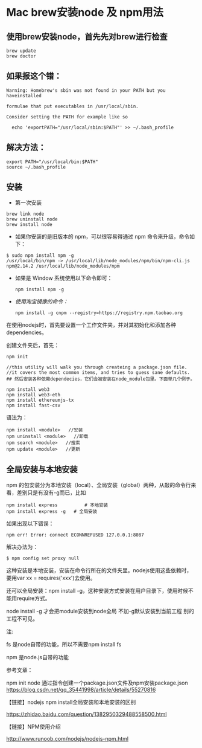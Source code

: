 # Mac brew安装node 及 npm用法

## 使用brew安装node，首先先对brew进行检查

```
brew update
brew doctor
```


## 如果报这个错：

```
Warning: Homebrew's sbin was not found in your PATH but you haveinstalled

formulae that put executables in /usr/local/sbin.

Consider setting the PATH for example like so

  echo 'exportPATH="/usr/local/sbin:$PATH"' >> ~/.bash_profile 
```




## 解决方法：

```
export PATH="/usr/local/bin:$PATH"
source ~/.bash_profile
```



## 安装

- 第一次安装

```
brew link node
brew uninstall node
brew install node
```




- 如果你安装的是旧版本的 npm，可以很容易得通过 npm 命令来升级，命令如下：

```
$ sudo npm install npm -g
/usr/local/bin/npm -> /usr/local/lib/node_modules/npm/bin/npm-cli.js
npm@2.14.2 /usr/local/lib/node_modules/npm
```

- 如果是 Window 系统使用以下命令即可：

  ```
  npm install npm -g
  ```

- *使用淘宝镜像的命令：*

  ```
  npm install -g cnpm --registry=https://registry.npm.taobao.org
  ```

  

  



在使用nodejs时，首先要设置一个工作文件夹，并对其初始化和添加各种dependencies。 

创建文件夹后，首先：

```
npm init

//this utility will walk you through createing a package.json file.
//it covers the most common items, and tries to guess sane defaults.
## 然后安装各种依赖dependecies，它们会被安装在node_module包里。下面举几个例子。

npm install web3
npm install web3-eth
npm install ethereumjs-tx
npm install fast-csv
```




语法为：

```
npm install <module>   //安装
npm uninstall <module>   //卸载
npm search <module>   //搜索
npm update <module>   //更新
```

## 全局安装与本地安装

npm 的包安装分为本地安装（local）、全局安装（global）两种，从敲的命令行来看，差别只是有没有-g而已，比如

```
npm install express          # 本地安装
npm install express -g   # 全局安装
```

如果出现以下错误：

```
npm err! Error: connect ECONNREFUSED 127.0.0.1:8087 
```

解决办法为：

```
$ npm config set proxy null
```





这种安装是本地安装，安装在命令行所在的文件夹里。nodejs使用这些依赖时，要用var xx = requires('xxx')去使用。

还可以全局安装：npm install <module> -g，这种安装方式安装在用户目录下，使用时候不能用require方式。

node install -g 才会把module安装到node全局 不加-g默认安装到当前工程 别的工程不可见。

 

注:

fs 是node自带的功能，所以不需要npm install fs

npm 是node.js自带的功能



参考文章： 

npm init node 通过指令创建一个package.json文件及npm安装package.json
https://blog.csdn.net/qq_35441998/article/details/55270816

【链接】nodejs npm install全局安装和本地安装的区别

https://zhidao.baidu.com/question/1382950329488558500.html

【链接】NPM使用介绍

http://www.runoob.com/nodejs/nodejs-npm.html
